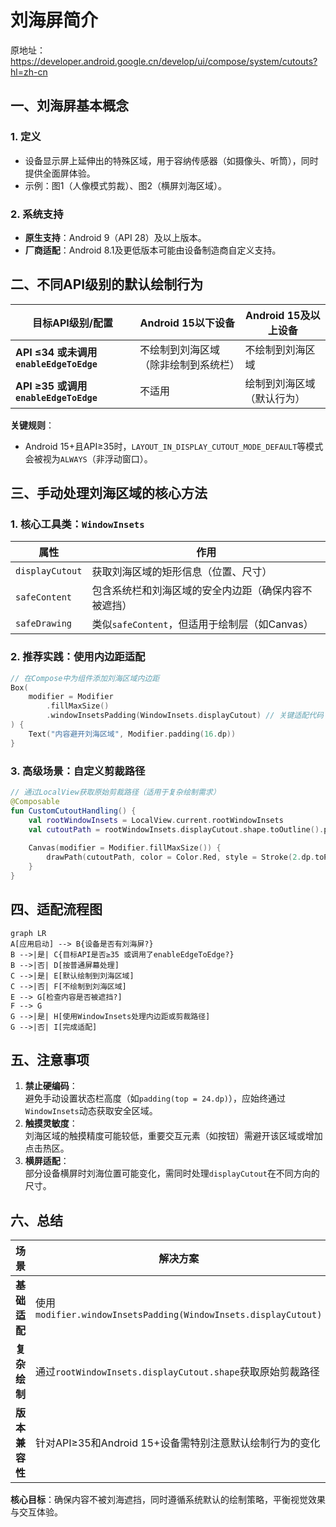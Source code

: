 
# 刘海屏简介

原地址：<https://developer.android.google.cn/develop/ui/compose/system/cutouts?hl=zh-cn>

## 一、刘海屏基本概念

### 1. 定义

- 设备显示屏上延伸出的特殊区域，用于容纳传感器（如摄像头、听筒），同时提供全面屏体验。
- 示例：图1（人像模式剪裁）、图2（横屏刘海区域）。

### 2. 系统支持

- **原生支持**：Android 9（API 28）及以上版本。
- **厂商适配**：Android 8.1及更低版本可能由设备制造商自定义支持。

## 二、不同API级别的默认绘制行为

| 目标API级别/配置         | Android 15以下设备       | Android 15及以上设备     |
|-------------------------|-------------------------|-------------------------|
| **API ≤34 或未调用`enableEdgeToEdge`** | 不绘制到刘海区域（除非绘制到系统栏） | 不绘制到刘海区域         |
| **API ≥35 或调用`enableEdgeToEdge`**  | 不适用                  | 绘制到刘海区域（默认行为） |

**关键规则**：

- Android 15+且API≥35时，`LAYOUT_IN_DISPLAY_CUTOUT_MODE_DEFAULT`等模式会被视为`ALWAYS`（非浮动窗口）。

## 三、手动处理刘海区域的核心方法

### 1. 核心工具类：`WindowInsets`

| 属性                | 作用                                                                 |
|---------------------|----------------------------------------------------------------------|
| `displayCutout`     | 获取刘海区域的矩形信息（位置、尺寸）                                 |
| `safeContent`       | 包含系统栏和刘海区域的安全内边距（确保内容不被遮挡）                 |
| `safeDrawing`       | 类似`safeContent`，但适用于绘制层（如Canvas）                         |

### 2. 推荐实践：使用内边距适配

```kotlin
// 在Compose中为组件添加刘海区域内边距
Box(
    modifier = Modifier
        .fillMaxSize()
        .windowInsetsPadding(WindowInsets.displayCutout) // 关键适配代码
) {
    Text("内容避开刘海区域", Modifier.padding(16.dp))
}
```

### 3. 高级场景：自定义剪裁路径

```kotlin
// 通过LocalView获取原始剪裁路径（适用于复杂绘制需求）
@Composable
fun CustomCutoutHandling() {
    val rootWindowInsets = LocalView.current.rootWindowInsets
    val cutoutPath = rootWindowInsets.displayCutout.shape.toOutline().path // 获取剪裁区域路径
    
    Canvas(modifier = Modifier.fillMaxSize()) {
        drawPath(cutoutPath, color = Color.Red, style = Stroke(2.dp.toPx())) // 绘制剪裁边界
    }
}
```

## 四、适配流程图

```mermaid
graph LR
A[应用启动] --> B{设备是否有刘海屏?}
B -->|是| C{目标API是否≥35 或调用了enableEdgeToEdge?}
B -->|否| D[按普通屏幕处理]
C -->|是| E[默认绘制到刘海区域]
C -->|否| F[不绘制到刘海区域]
E --> G[检查内容是否被遮挡?]
F --> G
G -->|是| H[使用WindowInsets处理内边距或剪裁路径]
G -->|否| I[完成适配]
```

## 五、注意事项

1. **禁止硬编码**：  
   避免手动设置状态栏高度（如`padding(top = 24.dp)`），应始终通过`WindowInsets`动态获取安全区域。
2. **触摸灵敏度**：  
   刘海区域的触摸精度可能较低，重要交互元素（如按钮）需避开该区域或增加点击热区。
3. **横屏适配**：  
   部分设备横屏时刘海位置可能变化，需同时处理`displayCutout`在不同方向的尺寸。

## 六、总结

| 场景                | 解决方案                                                                 |
|---------------------|--------------------------------------------------------------------------|
| **基础适配**        | 使用`modifier.windowInsetsPadding(WindowInsets.displayCutout)`           |
| **复杂绘制**        | 通过`rootWindowInsets.displayCutout.shape`获取原始剪裁路径               |
| **版本兼容性**      | 针对API≥35和Android 15+设备需特别注意默认绘制行为的变化                 |

**核心目标**：确保内容不被刘海遮挡，同时遵循系统默认的绘制策略，平衡视觉效果与交互体验。
